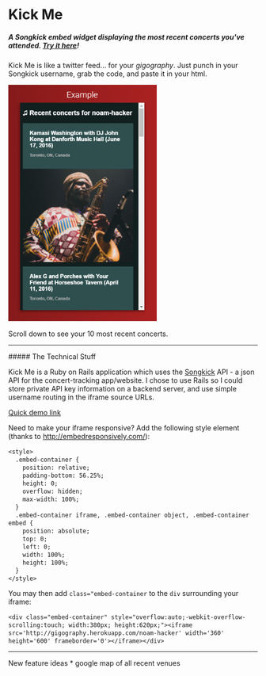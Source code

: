# Kick Me
##### A Songkick embed widget displaying the most recent concerts you've attended. [Try it here](http://gigography.herokuapp.com/)!

Kick Me is like a twitter feed... for your *gigography*. Just punch in your Songkick username, grab the code, and paste it in your html. 

<img src="https://github.com/noamhacker/kick-me/blob/master/sample1.png" width="300px">

Scroll down to see your 10 most recent concerts.
<hr>
##### The Technical Stuff

Kick Me is a Ruby on Rails application which uses the [Songkick](https://www.songkick.com/) API - a json API for the concert-tracking app/website. I chose to use Rails so I could store private API key information on a backend server, and use simple username routing in the iframe source URLs.

[Quick demo link](http://www.w3schools.com/html/tryit.asp?filename=tryhtml_basic)

Need to make your iframe responsive? Add the following style element (thanks to http://embedresponsively.com/):
```
<style>
  .embed-container { 
    position: relative; 
    padding-bottom: 56.25%; 
    height: 0; 
    overflow: hidden; 
    max-width: 100%; 
  } 
  .embed-container iframe, .embed-container object, .embed-container embed { 
    position: absolute; 
    top: 0; 
    left: 0; 
    width: 100%; 
    height: 100%; 
  }
</style>
```
You may then add `class="embed-container` to the `div` surrounding your iframe:
```
<div class="embed-container" style="overflow:auto;-webkit-overflow-scrolling:touch; width:380px; height:620px;"><iframe src='http://gigography.herokuapp.com/noam-hacker' width='360' height='600' frameborder='0'></iframe></div>
```

<hr>
New feature ideas
* google map of all recent venues
